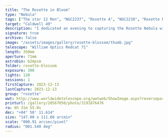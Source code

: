 ```yaml
---
title: "The Rosette in Bloom"
type: "Nebula"
tags: ["The star 12 Mon", "NGC2237", "Rosette A", "NGC2238", "Rosette Nebula", "NGC2239", "NGC2246", "Rosette B", "NGC2252", "Caldwell 49"]
target: "Caldwell 49"
description: "I dedicated an evening to capturing the Rosette Nebula with narrowband filters, then processed it with existing RGB data. My goal was to capture the fine structure and detail of the nebula and use color to contrast various regions based on their spectral emissions. I call it the Rosette in Bloom."
signature: true
archive: false
image: "/assets/images/gallery/rosette-blossom/thumb.jpg"
telescope: "William Optics Redcat 71"
length: 350mm
aperture: 71mm
astrobin: b2mpsm
folder: rosette-blossom
exposure: 300
lights: 120
sessions: 1
firstCapture: 2023-12-13
lastCapture: 2023-12-13
group: "rosette"
wwt: http://www.worldwidetelescope.org/wwtweb/ShowImage.aspx?reverseparity=False&scale=0.913583&name=rosette-blossom.jpg&imageurl=https://deepskyworkflows.com/assets/images/gallery/rosette-blossom/rosette-blossom.jpg&credits=Jeremy+Likness+at+DeepSkyWorkflows.com&creditsUrl=https://deepskyworkflows.com/about&ra=97.510801&dec=5.692672&x=7947.2&y=5006.4&rotation=-146.06&thumb=https://deepskyworkflows.com/assets/images/gallery/rosette-blossom/thumb.jpg
printurl: /gallery/20567050/photo/3191076476
ra: 6h 31m 55.0s
dec: "+04° 58' 11.614"
size: "147.00 x 111.60 arcmin"
scale: "000.91 arcsec/pixel"
radius: "001.540 deg"
---
```


